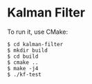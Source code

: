 # Kalman Filter

To run it, use CMake:

    $ cd kalman-filter
    $ mkdir build
    $ cd build
    $ cmake ..
    $ make -j4
    $ ./kf-test
